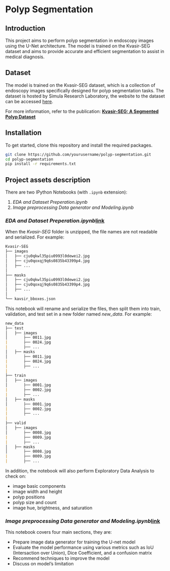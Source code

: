 # Polyp Segmentation

## Introduction

This project aims to perform polyp segmentation in endoscopy images using the U-Net architecture. The model is trained on the Kvasir-SEG dataset and aims to provide accurate and efficient segmentation to assist in medical diagnosis.

## Dataset

The model is trained on the Kvasir-SEG dataset, which is a collection of endoscopy images specifically designed for polyp segmentation tasks. The dataset is hosted by Simula Research Laboratory, the website to the dataset can be accessed [here](https://datasets.simula.no/kvasir-seg/). 

For more information, refer to the publication: **[Kvasir-SEG: A Segmented Polyp Dataset](https://arxiv.org/pdf/1911.07069.pdf)**

## Installation

To get started, clone this repository and install the required packages.

```bash
git clone https://github.com/yourusername/polyp-segmentation.git
cd polyp-segmentation
pip install -r requirements.txt
```

## Project assets description

There are two IPython Notebooks (with `.ipynb` extension):

1. *EDA and Dataset Preperation.ipynb*
2. *Image preprocessing Data generator and Modeling.ipynb*

### *EDA and Dataset Preperation.ipynb*[link](https://github.com/TimKong21/Polyp-Segmentation/blob/main/EDA%20and%20Dataset%20Preperation.ipynb)

When the *Kvasir-SEG* folder is unzipped, the file names are not readable and serialized. 
For example:

```markdown
Kvasir-SEG
├── images
│   ├── cju0qkwl35piu0993l0dewei2.jpg
│   ├── cju0qoxqj9q6s0835b43399p4.jpg
│   ├── ...
│   
├── masks
│   ├── cju0qkwl35piu0993l0dewei2.jpg
│   ├── cju0qoxqj9q6s0835b43399p4.jpg
│   ├── ...
│
└── kavsir_bboxes.json
```

This notebook will rename and serialize the files, then split them into train, validation, and test set in a new folder named *new_data*. For example:

```markdown
new_data
├── test
│   ├── images
│       ├── 0011.jpg
|       ├── 0024.jpg
|       ├── ...
│   ├── masks
│       ├── 0011.jpg
|       ├── 0024.jpg
|       ├── ...
|
├── train
│   ├── images
│       ├── 0001.jpg
|       ├── 0002.jpg
|       ├── ...
│   ├── masks
│       ├── 0001.jpg
|       ├── 0002.jpg
|       ├── ...
|
├── valid
│   ├── images
│       ├── 0008.jpg
|       ├── 0009.jpg
|       ├── ...
│   ├── masks
│       ├── 0008.jpg
|       ├── 0009.jpg
|       ├── ...
```

In addition, the notebook will also perform Exploratory Data Analysis to check on:

- image basic components
- image width and height
- polyp positions
- polyp size and count
- image hue, brightness, and saturation

### *Image preprocessing Data generator and Modeling.ipynb*[link](https://github.com/TimKong21/Polyp-Segmentation/blob/main/Image%20preprocessing%20Data%20generator%20and%20Modeling.ipynb)

This notebook covers four main sections, they are:

- Prepare image data generator for training the U-net model
- Evaluate the model performance using various metrics such as IoU (Intersaction over Union), Dice Coefficient, and a confusion matrix
- Recommend techniques to improve the model
- Discuss on model’s limitation
